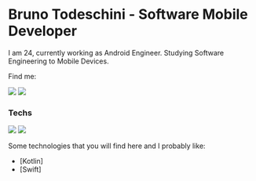 # Bruno Todeschini - Software Mobile Developer

I am 24, currently working as Android Engineer.
Studying Software Engineering to Mobile Devices.

Find me: 

[![](https://camo.githubusercontent.com/dd86c49da13083be104023b52ee6e54e550d0dd8/68747470733a2f2f696d672e736869656c64732e696f2f62616467652f2d4c696e6b6564496e2d626c75653f7374796c653d666c6174266c6f676f3d4c696e6b6564696e266c6f676f436f6c6f723d7768697465)](https://www.linkedin.com/in/bruno-todeschini/) [![](https://camo.githubusercontent.com/1f075ea5d5723a13b830a377c4d7dec58007adb9/68747470733a2f2f696d672e736869656c64732e696f2f62616467652f2d476d61696c2d7265643f7374796c653d666c6174266c6f676f3d476d61696c266c6f676f436f6c6f723d7768697465)](mailto:obruno1997@gmail.com)


### Techs

[![](https://camo.githubusercontent.com/3e1974e31e4c894c73a4f8e1274863664fb4af48/68747470733a2f2f696d672e736869656c64732e696f2f62616467652f416e64726f69642d677265656e2e7376673f6c6f676f3d416e64726f6964266c6f676f436f6c6f723d7768697465)](https://developer.android.com/) [![](https://camo.githubusercontent.com/97ff6d019657daba42d14083dba06a10ce3e828f/68747470733a2f2f696d672e736869656c64732e696f2f62616467652f694f532d626c75652e7376673f6c6f676f3d4170706c65266c6f676f436f6c6f723d7768697465)](https://developer.apple.com/)

Some technologies that you will find here and I probably like:

* [Kotlin] 
* [Swift]
